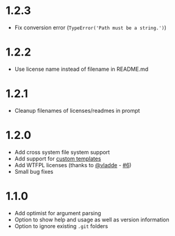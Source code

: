 # 1.2.3

* Fix conversion error (`TypeError('Path must be a string.')`)

# 1.2.2

* Use license name instead of filename in README.md

# 1.2.1

* Cleanup filenames of licenses/readmes in prompt

# 1.2.0

* Add cross system file system support
* Add support for [custom templates](https://github.com/frdmn/init.js#custom-templates)
* Add WTFPL licenses (thanks to [@vladde](https://github.com/vladdeSV) - [#6](https://github.com/frdmn/init.js/pull/6))
* Small bug fixes

# 1.1.0

* Add optimist for argument parsing
* Option to show help and usage as well as version information
* Option to ignore existing `.git` folders
